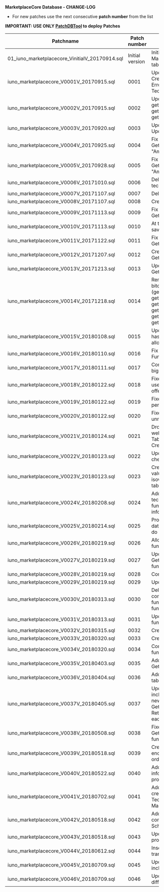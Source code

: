 **MarketplaceCore Database - CHANGE-LOG**

- For new patches use the next consecutive **patch number** from the list

**IMPORTANT: USE ONLY [PatchDBTool](https://github.com/IUNO-TDM/PatchDBTool/tree/master/PatchDBTool) to deploy Patches**

|**Patchname**                                                      |**Patch number**   |**Description**                                                                                        |**Issue Number**   | **Author**                  |
|-------------------------------------------------------------------|-------------------|-------------------------------------------------------------------------------------------------------|-------------------|-----------------------------|
| 01_iuno_marketplacecore_VinitialV_20170914.sql                    | Initial version   | Initial patch after deploying DB from Master Branch. Create Patches table.                            |  [#54][i54]       | [@gomarcel][igomarcel]      |
| iuno_marketplacecore_V0001V_20170915.sql                          | 0001              | Update the SetTechnologyData and CreateTechnologyData functions. Error due to ' in TechnologyDataName |  [#91][i91]       | [@gomarcel][igomarcel]      |
| iuno_marketplacecore_V0002V_20170915.sql                          | 0002              | Updated Functions getmostusedcomponents, getworkloadsince, getactivatedlicensessince                  |  [#35][i35]       | [@gomarcel][igomarcel]      |
| iuno_marketplacecore_V0003V_20170920.sql                          | 0003              | Update SetTechnologyData, split Update from Create                                                    |  [#36][i36],[#110][i110],[#111][i111]       | [@gomarcel][igomarcel]      |
| iuno_marketplacecore_V0004V_20170925.sql                          | 0004              | Fix function GetTechnologyByName due to "Ambiguous Column" problem                                    |  [#115][i115]     | [@gomarcel][igomarcel]      |
| iuno_marketplacecore_V0005V_20170928.sql                          | 0005              | Fix function GetTechnologyDataByName due to "Ambiguous Column" problem                                |  [#112][i112]     | [@gomarcel][igomarcel]      |
| iuno_marketplacecore_V0006V_20171010.sql                          | 0006              | Delete unique constraint on the technologydataname                                                    |  [#116][i116]     | [@gomarcel][igomarcel]      |
| iuno_marketplacecore_V0007V_20171107.sql                          | 0007              | Delete old reports functions                                                                          |  [#103][i103]     | [@gomarcel][igomarcel]      |
| iuno_marketplacecore_V0008V_20171107.sql                          | 0008              | Create new functions for report                                                                       |  [#103][i103]       | [@gomarcel][igomarcel]      |
| iuno_marketplacecore_V0009V_20171113.sql                          | 0009              | Fix Bug in function GetTechnologyDataByParams                                                         |  [#120][i120]       | [@gomarcel][igomarcel]      |
| iuno_marketplacecore_V0010V_20171113.sql                          | 0010              | At the moment is not possible to save the imgref on the database                                      |  [#101][i101]       | [@gomarcel][igomarcel]      |
| iuno_marketplacecore_V0011V_20171122.sql                          | 0011              | Fix Bug in function GetTechnologyDataByParams                                                         |  [#131][i131]       | [@gomarcel][igomarcel]      |
| iuno_marketplacecore_V0012V_20171207.sql                          | 0012              | Create new function GetActivatedLicensesCountForUser                                                  |  [#135][i135]       | [@gomarcel][igomarcel]      |
| iuno_marketplacecore_V0013V_20171213.sql                          | 0013              | Update SetComponent and GetTechnologyDataByParams                                                     |  [#138][i138]       | [@gomarcel][igomarcel]      |
| iuno_marketplacecore_V0014V_20171218.sql                          | 0014              | Remove conversion from satoshi to bitcoin from all functions (getrevenue, getrevenuehistory, getrevenueperdayforuser, gettechnologydatahistory, gettoptechnologydata, gettotalrevenue, gettotaluserrevenue)           |  [#141][i141]       | [@gomarcel][igomarcel]      |
| iuno_marketplacecore_V0015V_20180108.sql                          | 0015              | Update DeleteTechnologyData - It has to be proof if the user is allowed to do it.                     |  [#127][i127]       | [@gomarcel][igomarcel]      |
| iuno_marketplacecore_V0016V_20180110.sql                          | 0016              | Fix Sql Injection Issue in CreateLog Function                                                         |  [#144][i144]       | [@gomarcel][igomarcel]      |
| iuno_marketplacecore_V0017V_20180111.sql                          | 0017              | Corrected return value (int -> bigint) for diverse functions                                          |                     | [@gomarcel][igomarcel]      |
| iuno_marketplacecore_V0018V_20180122.sql                          | 0018              | Fixes #149: Distinguish between useruuid and clientuuid in offerrequest                               |  [#149][i149]       | [@mbeuttler][imbeuttler]      |
| iuno_marketplacecore_V0019V_20180122.sql                          | 0019              | Fixes #110: Delete role permissions for diverse functions                                             |  [#110][i110w]       | [@gomarcel][igomarcel]      |
| iuno_marketplacecore_V0020V_20180122.sql                          | 0020              | Fixes #111: Drop unsed or unnecessary functions                                                       |  [#111][i111w]       | [@gomarcel][igomarcel]      |
| iuno_marketplacecore_V0021V_20180124.sql                          | 0021              | Drop function GetOfferForTicket as well as the column TicketId in the Table LicenseOrder. Update CreateLicenseOrder function |  [#148][i148]       | [@gomarcel][igomarcel]      |
| iuno_marketplacecore_V0022V_20180123.sql                          | 0022              | Update all functions due to the checkpermissions update.                                              |                     | [@gomarcel][igomarcel]      |
| iuno_marketplacecore_V0023V_20180123.sql                          | 0023              | Create UserKey table, insert key value for functions, add key and isowner columns to the function table  |                     | [@gomarcel][igomarcel]      |
| iuno_marketplacecore_V0024V_20180208.sql                          | 0024              | Added new column in technologydata table and updated functions to hold background color information    |                     | [@mbeuttler][imbeuttler]      |
| iuno_marketplacecore_V0025V_20180214.sql                          | 0025              | Proof if procedure caller is also data owner or has permissions to do it                               |  [#127][i127]                   | [@gomarcel][igomarcel] |
| iuno_marketplacecore_V0026V_20180219.sql                          | 0026              | Allow Admin users to call any function.                                                                |  [#127][i127]                   | [@gomarcel][igomarcel] |
| iuno_marketplacecore_V0027V_20180219.sql                          | 0027              | Update GetTechnologyDataByParams function.                                                             |  [#127][i127]                   | [@gomarcel][igomarcel] |
| iuno_marketplacecore_V0028V_20180219.sql                          | 0028              | Correct Bug by SetComponent.                                                                           |  [#159][i159]                   | [@gomarcel][igomarcel] |
| iuno_marketplacecore_V0029V_20180219.sql                          | 0029              | Update Get Components function.                                                                        |  [#159][i159]                   | [@gomarcel][igomarcel] |
| iuno_marketplacecore_V0030V_20180313.sql                          | 0030              | Delete old role and permission concept, Create CheckOwnership function, Update CheckPermission function and others. |  [#165][i65]       | [@gomarcel][igomarcel] |
| iuno_marketplacecore_V0031V_20180313.sql                          | 0031              | Update CheckPermissions call in all functions.                                                         |  [#165][i165]                   | [@gomarcel][igomarcel] |
| iuno_marketplacecore_V0032V_20180315.sql                          | 0032              | Create Function CreateProtocols                                                                        |  [#165][i165]                   | [@gomarcel][igomarcel] |
| iuno_marketplacecore_V0033V_20180320.sql                          | 0033              | Create Function GetProtocols                                                                           |  [#162][i162]                   | [@gomarcel][igomarcel] |
| iuno_marketplacecore_V0034V_20180320.sql                          | 0034              | Correct bug on checkpermissions function                                                               |  [#167][i167]                   | [@gomarcel][igomarcel] |
| iuno_marketplacecore_V0035V_20180403.sql                          | 0035              | Added Function GetTransactionByOffer                                                                   |                                 | [@mbeuttler][imbeuttler] |
| iuno_marketplacecore_V0036V_20180404.sql                          | 0036              | Added clientId column to protocols table                                                               |  [#174][i174]                   | [@mbeuttler][imbeuttler] |
| iuno_marketplacecore_V0037V_20180405.sql                          | 0037              | Updated GetProtocols function to include ClientId filter. Introduced new function GetLastProtocolForEachClient: Returning only the last protocol for each client.   |  [#176][i176]                   | [@mbeuttler][imbeuttler] |
| iuno_marketplacecore_V0038V_20180508.sql                          | 0038              | Fixed where clause in GetLastProtocolForEachClient function                                            |                                 | [@mbeuttler][imbeuttler] |
| iuno_marketplacecore_V0039V_20180518.sql                          | 0039              | Created new function to get the encrypted technologydata for paid orders                               |  [#186][i186]                   | [@mbeuttler][imbeuttler] |
| iuno_marketplacecore_V0040V_20180522.sql                          | 0040              | Adding a new table to log request information and allow brute-force protection in the backend          |  [#184][i184]                   | [@mbeuttler][imbeuttler] |
| iuno_marketplacecore_V0041V_20180702.sql                          | 0041              | Adding permission to use createprotocols function for Admin, TechnologyAdmin and MarketplaceCore       |  [#194][i194]                   | [@mbeuttler][imbeuttler] |
| iuno_marketplacecore_V0042V_20180518.sql                          | 0042              | Add localization functionality to components - Update Database Schema                                  |  [#179][i179]                 | [@gomarcel][igomarcel]  |
| iuno_marketplacecore_V0043V_20180518.sql                          | 0043              | Update components functions to provide localization functionality                                      |  [#179][i179]                 | [@gomarcel][igomarcel]  |
| iuno_marketplacecore_V0044V_20180612.sql                          | 0044              | Insert values for component translations into translations table                                       |  [#179][i179]                 | [@gomarcel][igomarcel]  |
| iuno_marketplacecore_V0045V_20180709.sql                          | 0045              | Updated components function to include technologies and attributes                                     |  [#198][i198][#199][i199]     | [@mbeuttler][imbeuttler]  |
| iuno_marketplacecore_V0046V_20180709.sql                          | 0046              | Update reports functions to handle different technologies                                     |        | [@gomarcel][igomarcel]  |


[i54]: https://github.com/IUNO-TDM/MarketplaceCore/issues/54
[i91]: https://github.com/IUNO-TDM/MarketplaceCore/issues/91
[i35]: https://github.com/IUNO-TDM/MarketplaceCore/issues/35
[i36]: https://github.com/IUNO-TDM/MarketplaceCore/issues/36
[i101]: https://github.com/IUNO-TDM/MarketplaceCore/issues/101
[i103]: https://github.com/IUNO-TDM/MarketplaceCore/issues/103
[i110]: https://github.com/IUNO-TDM/MarketplaceCore/issues/110
[i110w]: https://github.com/IUNO-TDM/JuiceMarketplaceWebsite/issues/110
[i111w]: https://github.com/IUNO-TDM/JuiceMarketplaceWebsite/issues/111
[i111]: https://github.com/IUNO-TDM/MarketplaceCore/issues/111
[i112]: https://github.com/IUNO-TDM/MarketplaceCore/issues/112
[i115]: https://github.com/IUNO-TDM/MarketplaceCore/issues/115
[i116]: https://github.com/IUNO-TDM/MarketplaceCore/issues/116
[i120]: https://github.com/IUNO-TDM/MarketplaceCore/issues/120
[i127]: https://github.com/IUNO-TDM/MarketplaceCore/issues/127
[i131]: https://github.com/IUNO-TDM/MarketplaceCore/issues/131
[i135]: https://github.com/IUNO-TDM/MarketplaceCore/issues/135
[i138]: https://github.com/IUNO-TDM/MarketplaceCore/issues/138
[i141]: https://github.com/IUNO-TDM/MarketplaceCore/issues/141
[i144]: https://github.com/IUNO-TDM/MarketplaceCore/issues/144
[i148]: https://github.com/IUNO-TDM/MarketplaceCore/issues/148
[i149]: https://github.com/IUNO-TDM/MarketplaceCore/issues/149
[i159]: https://github.com/IUNO-TDM/MarketplaceCore/issues/159
[i162]: https://github.com/IUNO-TDM/MarketplaceCore/issues/162
[i165]: https://github.com/IUNO-TDM/MarketplaceCore/issues/165
[i167]: https://github.com/IUNO-TDM/MarketplaceCore/issues/167
[i174]: https://github.com/IUNO-TDM/MarketplaceCore/issues/174
[i176]: https://github.com/IUNO-TDM/MarketplaceCore/issues/176
[i186]: https://github.com/IUNO-TDM/MarketplaceCore/issues/186
[i184]: https://github.com/IUNO-TDM/MarketplaceCore/issues/184
[i194]: https://github.com/IUNO-TDM/MarketplaceCore/issues/194
[i179]: https://github.com/IUNO-TDM/MarketplaceCore/issues/179
[i198]: https://github.com/IUNO-TDM/MarketplaceCore/issues/198
[i199]: https://github.com/IUNO-TDM/MarketplaceCore/issues/199


[igomarcel]: https://github.com/gomarcel
[imbeuttler]: https://github.com/MBeuttler
